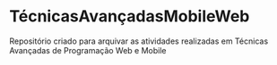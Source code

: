 # TécnicasAvançadasMobileWeb
Repositório criado para arquivar as atividades realizadas em Técnicas Avançadas de Programação Web e Mobile
